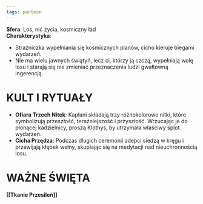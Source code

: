 ```yaml
---
tags: panteon
---
```

**Sfera**: Los, nić życia, kosmiczny ład  
**Charakterystyka**:
- Strażniczka wypełniania się kosmicznych planów, cicho kieruje biegami wydarzeń.
- Nie ma wielu jawnych świątyń, lecz ci, którzy ją czczą, wypełniają wolę losu i starają się nie zmieniać przeznaczenia ludzi gwałtowną ingerencją.
# KULT I RYTUAŁY
- **Ofiara Trzech Nitek**: Kapłani składają trzy różnokolorowe nitki, które symbolizują przeszłość, teraźniejszość i przyszłość. Wrzucając je do płonącej kadzielnicy, proszą Klothys, by utrzymała właściwy splot wydarzeń.
- **Cicha Przędza**: Podczas długich ceremonii adepci siedzą w kręgu i przewijają kłębek wełny, skupiając się na medytacji nad nieuchronnością losu.
# WAŻNE ŚWIĘTA
**[[Tkanie Przesileń]]**